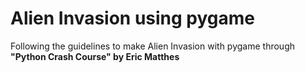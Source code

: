 # Alien Invasion using pygame 

Following the guidelines to make Alien Invasion with pygame through **"Python Crash Course" by Eric Matthes**

